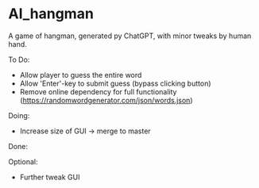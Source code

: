 # AI_hangman
A game of hangman, generated py ChatGPT, with minor tweaks by human hand.

To Do:
  + Allow player to guess the entire word
  + Allow 'Enter'-key to submit guess (bypass clicking button)
  + Remove online dependency for full functionality (https://randomwordgenerator.com/json/words.json)

Doing:
  + Increase size of GUI -> merge to master

Done:

Optional:
  - Further tweak GUI
